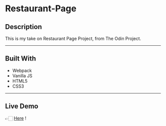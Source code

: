 # Restaurant-Page

## Description
This is my take on Restaurant Page Project, from The Odin Project.

---
## Built With
- Webpack
- Vanilla JS
- HTML5
- CSS3

---
## Live Demo
👉🏻 [Here](https://hideny.github.io/Restaurant-Page/) !